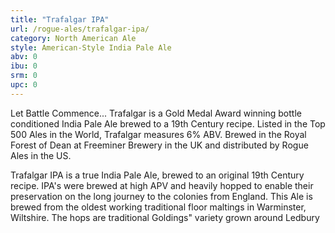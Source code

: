 ```yaml
---
title: "Trafalgar IPA"
url: /rogue-ales/trafalgar-ipa/
category: North American Ale
style: American-Style India Pale Ale
abv: 0
ibu: 0
srm: 0
upc: 0
---
```

Let Battle Commence... Trafalgar is a Gold Medal Award winning bottle conditioned India Pale Ale brewed to a 19th Century recipe. Listed in the Top 500 Ales in the World, Trafalgar measures 6% ABV. Brewed in the Royal Forest of Dean at Freeminer Brewery in the UK and distributed by Rogue Ales in the US.

Trafalgar IPA is a true India Pale Ale, brewed to an original 19th Century recipe. IPA's were brewed at high APV and heavily hopped to enable their preservation on the long journey to the colonies from England. This Ale is brewed from the oldest working traditional floor maltings in Warminster, Wiltshire. The hops are traditional Goldings" variety grown around Ledbury
